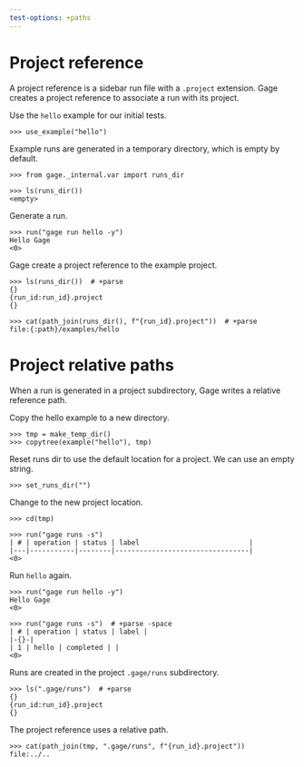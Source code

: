 ```yaml
---
test-options: +paths
---
```


# Project reference

A project reference is a sidebar run file with a `.project` extension.
Gage creates a project reference to associate a run with its project.

Use the `hello` example for our initial tests.

    >>> use_example("hello")

Example runs are generated in a temporary directory, which is empty by
default.

    >>> from gage._internal.var import runs_dir

    >>> ls(runs_dir())
    <empty>

Generate a run.

    >>> run("gage run hello -y")
    Hello Gage
    <0>

Gage create a project reference to the example project.

    >>> ls(runs_dir())  # +parse
    {}
    {run_id:run_id}.project
    {}

    >>> cat(path_join(runs_dir(), f"{run_id}.project"))  # +parse
    file:{:path}/examples/hello

# Project relative paths

When a run is generated in a project subdirectory, Gage writes a
relative reference path.

Copy the hello example to a new directory.

    >>> tmp = make_temp_dir()
    >>> copytree(example("hello"), tmp)

Reset runs dir to use the default location for a project. We can use an
empty string.

    >>> set_runs_dir("")

Change to the new project location.

    >>> cd(tmp)

    >>> run("gage runs -s")
    | # | operation | status | label                           |
    |---|-----------|--------|---------------------------------|
    <0>

Run `hello` again.

    >>> run("gage run hello -y")
    Hello Gage
    <0>

    >>> run("gage runs -s")  # +parse -space
    | # | operation | status | label |
    |-{}-|
    | 1 | hello | completed | |
    <0>

Runs are created in the project `.gage/runs` subdirectory.

    >>> ls(".gage/runs")  # +parse
    {}
    {run_id:run_id}.project
    {}

The project reference uses a relative path.

    >>> cat(path_join(tmp, ".gage/runs", f"{run_id}.project"))
    file:../..
